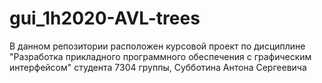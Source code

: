 # gui_1h2020-AVL-trees
В данном репозитории расположен курсовой проект по дисциплине "Разработка прикладного программного обеспечения с графическим интерфейсом" студента 7304 группы, Субботина Антона Сергеевича